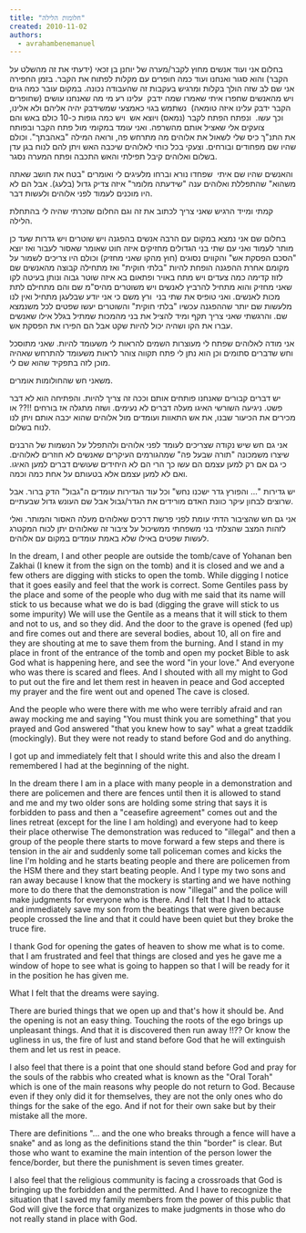```yaml
---
title: "חלומות הלילה"
created: 2010-11-02
authors: 
  - avrahambenemanuel
---
```

  
בחלום אני ועוד אנשים מחוץ לקבר/מערה של יוחנן בן זכאי (ידעתי את זה מהשלט על הקבר) והוא סגור ואנחנו ועוד כמה חופרים עם מקלות לפתוח את הקבר. בזמן החפירה אני שם לב שזה הולך בקלות ומרגיש בעקבות זה שהעבודה נכונה. במקום עובר כמה גוים ויש מהאנשים שחפרו איתי שאמרו שמה ידבק  עלינו רע מי מה שאנחנו עושים (שחופרים הקבר ידבק עלינו איזה טומאה)  נשתמש בגוי כאמצעי שמשידבק יהיה אליהם ולא אלינו, וכך עשו.  ונפתח הפתח לקבר (נמאס) ויוצא אש  ויש כמה גופות כ-10 כולם באש והם צועקים אלי שאציל אותם מהשרפה. ואני עומד במקומי מול פתח הקבר ובפותח את התנ"ך כיס שלי לשאול את אלוהים מה מתרחש פה, ורואה המילה "באהבתך". וכולם שהיו שם מפחודים ובורחים. וצעקי בכל כוחי לאלוהים שיכבה האש ויתן להם לנוח בגן עדן בשלום ואלוהים קיבל תפילתי והאש התכבה ופתח המערה נסגר.

והאנשים שהיו שם איתי  שפחדו נורא וברחו מלעיגים לי ואומרים "בטח את חושב שאתה משהוא" שהתפללת ואלוהים ענה "שידעתה מלומר" איזה צדיק גדול (בלעג). אבל הם לא היו מוכנים לעמוד לפני אלוהים ולעשות דבר.

קמתי ומייד הרגיש שאני צריך לכתוב את זה וגם החלום שזכרתי שהיה לי בהתחלת הלילה.

בחלום שם אני נמצא במקום עם הרבה אנשים בהפגנה ויש שוטרים ויש גדרות שעד כן מותר לעמוד ואני עם שתי בני הגדולים מחזיקים איזה חוט שאומר שאסור לעבור ואז יוצא "הסכם הפסקת אש" והקווים נסוגים (חוץ מהקו שאני מחזיק) וכולם היו צריכים לשמור על מקומם אחרת ההפגנה הופחת להיות "בלתי חוקית" ואז מתחילה קבוצה מהאנשים שם לזוז קדימה כמה צעדים ויש מתח באויר ופתאום בא איזה שוטר גבוה ונותן בעיטה לקו שאני מחזיק והוא מתחיל להרביץ לאנשים ויש משוטרים מהיס"מ שם והם מתחילם לתת מכות לאנשים. ואני טופיס את שתי בני  ורץ משם כי אני יודע שבלעגן מתחיל ואין לנו מלעשות שם יותר שההפגנה עכשיו "בלתי חוקית" והשוטרים יעשו שפטים לכל משנמצא שם. והרגשתי שאני צריך תקף ומיד להציל את בני מהמכות שמתיל בגלל אילו שאנשים עברו את הקו ושהיה יכול להיות שקט אבל הם הפירו את הפסקת אש.

אני מודה לאלוהים שפתח לי מעוצרות השמים להראות לי משעומד להיות. שאני מתוסכל וחש שדברים סתומים וכן הוא נתן לי פתח תקווה צוהר לראות משעומד להתרחש שאהיה מוכן לזה בתפקיד שהוא שם לי.

משאני חש שהחולומות אומרים.

יש דברים קבורים שאנחנו פותחים אותם וככה זה צריך להיות. והפתיחה הוא לא דבר פשט. ניגיעה השורשי האיגו מעלה דברים לא נעימים. ושזה מתגלה אז בורחים !!?? או מכירים את הכיעור שבנו, את אש התאוות ועומדים מול אלוהים שהוא יכבה אותם ויתן לנו לנוח בשלום.

אני גם חש שיש נקודה שצריכים לעומד לפני אלוהים ולהתפלל על הנשמות של הרבנים שיצרו משמכונה "תורה שבעל פה" שמהגורמים העיקרים שאנשים לא חוזרים לאלוהים. כי גם אם רק למען עצמם הם עשו כך הרי הם לא היחידים שעושים דברים למען האיגו. ואם לא למען עצמם אלא בטעותם על אחת כמה וכמה.

יש גדירות "... והפורץ גדר ישכנו נחש" וכל עוד הגדירות עומדים ה"גבול" הדק ברור. אבל שרוצים לבחון עיקר כוונת האדם מורידים את הגדר/גבול אבל שם העונש גדול שבעתיים.

אני גם חש שהציבור הדתי עומת לפני פרשת דרכים שאלוהים מעלה האסור והמותר. ואלי לזהות המצב שהצלתי בני משפחתי ממשיכול על ציבור זה שאלוהים יתן לכוח המקטרג לעשות שפטים באילו שלא באמת עומדים במקום עם אלוהים.

In the dream, I and other people are outside the tomb/cave of Yohanan ben Zakhai (I knew it from the sign on the tomb) and it is closed and we and a few others are digging with sticks to open the tomb. While digging I notice that it goes easily and feel that the work is correct. Some Gentiles pass by the place and some of the people who dug with me said that its name will stick to us because what we do is bad (digging the grave will stick to us some impurity) We will use the Gentile as a means that it will stick to them and not to us, and so they did. And the door to the grave is opened (fed up) and fire comes out and there are several bodies, about 10, all on fire and they are shouting at me to save them from the burning. And I stand in my place in front of the entrance of the tomb and open my pocket Bible to ask God what is happening here, and see the word "in your love." And everyone who was there is scared and flees. And I shouted with all my might to God to put out the fire and let them rest in heaven in peace and God accepted my prayer and the fire went out and opened The cave is closed.

And the people who were there with me who were terribly afraid and ran away mocking me and saying "You must think you are something" that you prayed and God answered "that you knew how to say" what a great tzaddik (mockingly). But they were not ready to stand before God and do anything.

I got up and immediately felt that I should write this and also the dream I remembered I had at the beginning of the night.

In the dream there I am in a place with many people in a demonstration and there are policemen and there are fences until then it is allowed to stand and me and my two older sons are holding some string that says it is forbidden to pass and then a "ceasefire agreement" comes out and the lines retreat (except for the line I am holding) and everyone had to keep their place otherwise The demonstration was reduced to "illegal" and then a group of the people there starts to move forward a few steps and there is tension in the air and suddenly some tall policeman comes and kicks the line I'm holding and he starts beating people and there are policemen from the HSM there and they start beating people. And I type my two sons and ran away because I know that the mockery is starting and we have nothing more to do there that the demonstration is now "illegal" and the police will make judgments for everyone who is there. And I felt that I had to attack and immediately save my son from the beatings that were given because people crossed the line and that it could have been quiet but they broke the truce fire.

I thank God for opening the gates of heaven to show me what is to come. that I am frustrated and feel that things are closed and yes he gave me a window of hope to see what is going to happen so that I will be ready for it in the position he has given me.

What I felt that the dreams were saying.

There are buried things that we open up and that's how it should be. And the opening is not an easy thing. Touching the roots of the ego brings up unpleasant things. And that it is discovered then run away !!?? Or know the ugliness in us, the fire of lust and stand before God that he will extinguish them and let us rest in peace.

I also feel that there is a point that one should stand before God and pray for the souls of the rabbis who created what is known as the "Oral Torah" which is one of the main reasons why people do not return to God. Because even if they only did it for themselves, they are not the only ones who do things for the sake of the ego. And if not for their own sake but by their mistake all the more.

There are definitions "... and the one who breaks through a fence will have a snake" and as long as the definitions stand the thin "border" is clear. But those who want to examine the main intention of the person lower the fence/border, but there the punishment is seven times greater.

I also feel that the religious community is facing a crossroads that God is bringing up the forbidden and the permitted. And I have to recognize the situation that I saved my family members from the power of this public that God will give the force that organizes to make judgments in those who do not really stand in place with God.